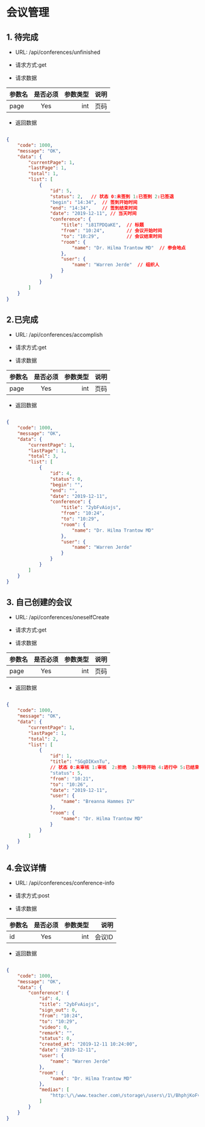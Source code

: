 # 会议管理

## 1. 待完成

- URL: /api/conferences/unfinished

- 请求方式:get

- 请求数据

| 参数名  | 是否必须     | 参数类型  | 说明       |
| -------|:----------:| -----:   | -----:    |
| page   | Yes        | int      | 页码|

- 返回数据

``` json

{
    "code": 1000,
    "message": "OK",
    "data": {
        "currentPage": 1,
        "lastPage": 1,
        "total": 1,
        "list": [
            {
                "id": 5,
                "status": 2,   // 状态 0:未签到 1:已签到 2:已签退
                "begin": "14:34",  // 签到开始时间
                "end": "14:34",    // 签到结束时间
                "date": "2019-12-11", // 当天时间
                "conference": {
                    "title": "i81TPDQaKE",  // 标题
                    "from": "10:24",        // 会议开始时间
                    "to": "10:29",          // 会议结束时间
                    "room": {
                        "name": "Dr. Hilma Trantow MD"  // 参会地点
                    },
                    "user": {
                        "name": "Warren Jerde"  // 组织人
                    }
                }
            }
        ]
    }
}
```


## 2.已完成

- URL: /api/conferences/accomplish

- 请求方式:get

- 请求数据

| 参数名  | 是否必须     | 参数类型  | 说明       |
| -------|:----------:| -----:   | -----:    |
| page   | Yes        | int      | 页码|

- 返回数据

```json

{
    "code": 1000,
    "message": "OK",
    "data": {
        "currentPage": 1,
        "lastPage": 1,
        "total": 3,
        "list": [
            {
                "id": 4,
                "status": 0,
                "begin": "",
                "end": "",
                "date": "2019-12-11",
                "conference": {
                    "title": "2ybFvAiojs",
                    "from": "10:24",
                    "to": "10:29",
                    "room": {
                        "name": "Dr. Hilma Trantow MD"
                    },
                    "user": {
                        "name": "Warren Jerde"
                    }
                }
            }
        ]
    }
}

```


## 3. 自己创建的会议

- URL: /api/conferences/oneselfCreate

- 请求方式:get

- 请求数据

| 参数名  | 是否必须     | 参数类型  | 说明       |
| -------|:----------:| -----:   | -----:    |
| page   | Yes        | int      | 页码|

- 返回数据

``` json

{
    "code": 1000,
    "message": "OK",
    "data": {
        "currentPage": 1,
        "lastPage": 1,
        "total": 2,
        "list": [
            {
                "id": 1,
                "title": "SGgDIKxnTu",
                // 状态 0:未审核 1:审核  2:拒绝  3:等待开始 4:进行中 5:已结束
                "status": 5,  
                "from": "10:21",
                "to": "10:26",
                "date": "2019-12-11",
                "user": {
                    "name": "Breanna Hammes IV"
                },
                "room": {
                    "name": "Dr. Hilma Trantow MD"
                }
            }
        ]
    }
}
```

##  4.会议详情


- URL: /api/conferences/conference-info

- 请求方式:post

- 请求数据

| 参数名  | 是否必须     | 参数类型  | 说明       |
| -------|:----------:| -----:   | -----:    |
| id   | Yes        | int      | 会议ID|

- 返回数据


```json

{
    "code": 1000,
    "message": "OK",
    "data": {
        "conference": {
            "id": 4,
            "title": "2ybFvAiojs",
            "sign_out": 0,
            "from": "10:24",
            "to": "10:29",
            "video": 0,
            "remark": "",
            "status": 0,
            "created_at": "2019-12-11 10:24:00",
            "date": "2019-12-11",
            "user": {
                "name": "Warren Jerde"
            },
            "room": {
                "name": "Dr. Hilma Trantow MD"
            },
            "medias": [
                "http:\/\/www.teacher.com\/storage\/users\/1\/BhphjKoFvPkLAAChP5VTICtTdnYIWB1RLrZQ4kdu.jpeg"
            ]
        }
    }
}
```